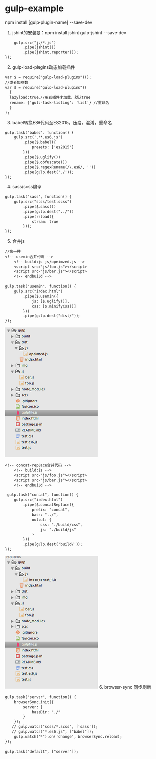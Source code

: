 # gulp-example
npm install [gulp-plugin-name] --save-dev

1. jshint的安装是：npm install jshint gulp-jshint --save-dev
```gulp.task("jsHint", function() {
    gulp.src("js/*.js")
        .pipe(jshint())
        .pipe(jshint.reporter());
});
```
2. gulp-load-plugins动态加载插件
```
var $ = require("gulp-load-plugins")();  
//或者加参数
var $ = require("gulp-load-plugins")(
  {
  lazyload:true,//用到插件才加载，默认true
  rename: {'gulp-task-listing': 'list'} //重命名
  }
);  
```
3. babel转换ES6代码至ES2015，压缩，混淆，重命名
```
gulp.task("babel", function() {
    gulp.src('./*.es6.js')
        .pipe($.babel({
            presets: ['es2015']
        }))
        .pipe($.uglify())
        .pipe($.obfuscate())
        .pipe($.regexRename(/\.es6/, ''))
        .pipe(gulp.dest('./'));
});
```
4. sass/scss编译
```
gulp.task("sass", function() {
    gulp.src("scss/test.scss")
        .pipe($.sass())
        .pipe(gulp.dest("../"))
        .pipe(reload({
            stream: true
        }));
});
```
5. 合并js 
```
//第一种
<!-- usemin合并代码 -->
    <!-- build:js js/opeimzed.js -->
    <script src="js/foo.js"></script>
    <script src="js/bar.js"></script>
    <!-- endbuild -->
    
gulp.task("usemin", function() {
    gulp.src("index.html")
        .pipe($.usemin({
            js: [$.uglify()],
            css: [$.minifyCss()]
        }))
        .pipe(gulp.dest("dist/"));
});
```
![usemin.png](https://github.com/weixisheng/gulp-example/blob/master/img/usemin.png)
```
<!-- concat-replace合并代码 -->
    <!-- build:js -->
    <script src="js/foo.js"></script>
    <script src="js/bar.js"></script>
    <!-- endbuild -->
    
 gulp.task("concat", function() {
    gulp.src("index.html")
        .pipe($.concatReplace({
            prefix: "concat",
            base: "../",
            output: {
                css: "./build/css",
                js: "./build/js"
            }
        }))
        .pipe(gulp.dest('build/'));
});   
```
![concat.png](https://github.com/weixisheng/gulp-example/blob/master/img/concat.png)
6. browser-sync 同步刷新
```
gulp.task("server", function() {
    browserSync.init({
        server: {
            baseDir: "./"
        }
    });
   // gulp.watch("scss/*.scss", ['sass']);
   // gulp.watch("*.es6.js", ["babel"]);
    gulp.watch("*").on('change', browserSync.reload);
});

gulp.task("default", ["server"]);
```
